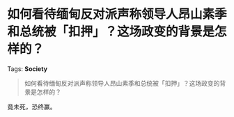 # 如何看待缅甸反对派声称领导人昂山素季和总统被「扣押」？这场政变的背景是怎样的？

Tags: **Society**

> 如何看待缅甸反对派声称领导人昂山素季和总统被「扣押」？这场政变的背景是怎样的？

竟未死，恐终赢。



